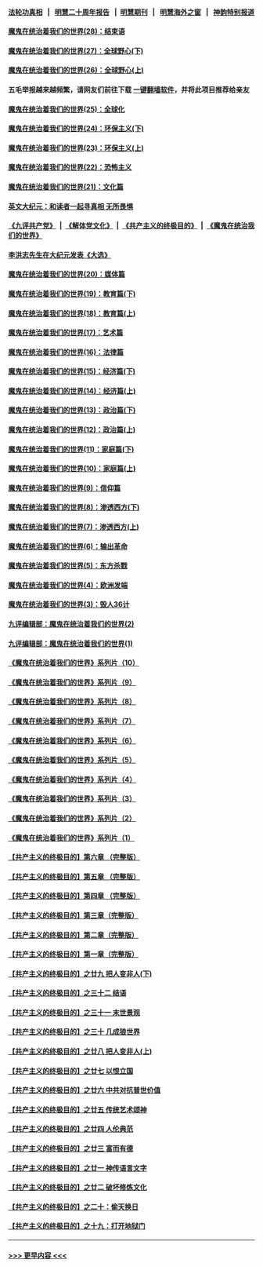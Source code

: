 #### [法轮功真相](https://github.com/gfw-breaker/truth/blob/master/README.md?t=0) &nbsp;&nbsp;|&nbsp;&nbsp; [明慧二十周年报告](https://github.com/gfw-breaker/mh-reports/blob/master/README.md?t=0) &nbsp;&nbsp;|&nbsp;&nbsp;[明慧期刊](https://github.com/gfw-breaker/mh-qikan) &nbsp;&nbsp;|&nbsp;&nbsp; [明慧海外之窗](https://github.com/gfw-breaker/mh-news/blob/master/README.md?t=0) &nbsp;&nbsp;|&nbsp;&nbsp; [神韵特别报道](https://github.com/gfw-breaker/mh-news/blob/master/shenyun.md?t=0)
#### [魔鬼在统治着我们的世界(28)：结束语](../pages/nsc422/n10936246.md?t=07070051) 
#### [魔鬼在统治着我们的世界(27)：全球野心(下)](../pages/nsc422/n10928319.md?t=07070051) 
#### [魔鬼在统治着我们的世界(26)：全球野心(上)](../pages/nsc422/n10900318.md?t=07070051) 
#### 五毛举报越来越频繁，请网友们前往下载 [一键翻墙软件](https://github.com/gfw-breaker/ssr-accounts)，并将此项目推荐给亲友
#### [魔鬼在统治着我们的世界(25)：全球化](../pages/nsc422/n10788205.md?t=07070051) 
#### [魔鬼在统治着我们的世界(24)：环保主义(下)](../pages/nsc422/n10695307.md?t=07070051) 
#### [魔鬼在统治着我们的世界(23)：环保主义(上)](../pages/nsc422/n10688613.md?t=07070051) 
#### [魔鬼在统治着我们的世界(22)：恐怖主义](../pages/nsc422/n10614727.md?t=07070051) 
#### [魔鬼在统治着我们的世界(21)：文化篇](../pages/nsc422/n10597706.md?t=07070051) 
#### [英文大纪元：和读者一起寻真相 无所畏惧](../pages/nsc422/n12542027.md?t=07070051) 
#### [《九评共产党》](https://github.com/begood0513/9ping.md/blob/master/README.md) &nbsp;|&nbsp; [《解体党文化》](../../../../jtdwh.md/blob/master/README.md)  &nbsp;|&nbsp; [《共产主义的终极目的》](../../../../gczydzjmd.md/blob/master/README.md) &nbsp;|&nbsp; [《魔鬼在统治我们的世界》](../../../../mgztzwmdsj.md/blob/master/README.md) 
#### [李洪志先生在大纪元发表《大选》](../pages/nsc422/n12534746.md?t=07070051) 
#### [魔鬼在统治着我们的世界(20)：媒体篇](../pages/nsc422/n10586579.md?t=07070051) 
#### [魔鬼在统治着我们的世界(19)：教育篇(下)](../pages/nsc422/n10564808.md?t=07070051) 
#### [魔鬼在统治着我们的世界(18)：教育篇(上)](../pages/nsc422/n10526970.md?t=07070051) 
#### [魔鬼在统治着我们的世界(17)：艺术篇](../pages/nsc422/n10499093.md?t=07070051) 
#### [魔鬼在统治着我们的世界(16)：法律篇](../pages/nsc422/n10485969.md?t=07070051) 
#### [魔鬼在统治着我们的世界(15)：经济篇(下)](../pages/nsc422/n10469975.md?t=07070051) 
#### [魔鬼在统治着我们的世界(14)：经济篇(上)](../pages/nsc422/n10457370.md?t=07070051) 
#### [魔鬼在统治着我们的世界(13)：政治篇(下)](../pages/nsc422/n10448270.md?t=07070051) 
#### [魔鬼在统治着我们的世界(12)：政治篇(上)](../pages/nsc422/n10444576.md?t=07070051) 
#### [魔鬼在统治着我们的世界(11)：家庭篇(下)](../pages/nsc422/n10440961.md?t=07070051) 
#### [魔鬼在统治着我们的世界(10)：家庭篇(上)](../pages/nsc422/n10435448.md?t=07070051) 
#### [魔鬼在统治着我们的世界(9)：信仰篇](../pages/nsc422/n10432159.md?t=07070051) 
#### [魔鬼在统治着我们的世界(8)：渗透西方(下)](../pages/nsc422/n10429603.md?t=07070051) 
#### [魔鬼在统治着我们的世界(7)：渗透西方(上)](../pages/nsc422/n10426013.md?t=07070051) 
#### [魔鬼在统治着我们的世界(6)：输出革命](../pages/nsc422/n10421536.md?t=07070051) 
#### [魔鬼在统治着我们的世界(5)：东方杀戮](../pages/nsc422/n10417707.md?t=07070051) 
#### [魔鬼在统治着我们的世界(4)：欧洲发端](../pages/nsc422/n10414890.md?t=07070051) 
#### [魔鬼在统治着我们的世界(3)：毁人36计](../pages/nsc422/n10411583.md?t=07070051) 
#### [九评编辑部：魔鬼在统治着我们的世界(2)](../pages/nsc422/n10410036.md?t=07070051) 
#### [九评编辑部：魔鬼在统治着我们的世界(1)](../pages/nsc422/n10406825.md?t=07070051) 
#### [《魔鬼在统治着我们的世界》系列片（10）](../pages/nsc422/n12292670.md?t=07070051) 
#### [《魔鬼在统治着我们的世界》系列片（9）](../pages/nsc422/n12290859.md?t=07070051) 
#### [《魔鬼在统治着我们的世界》系列片（8）](../pages/nsc422/n12287445.md?t=07070051) 
#### [《魔鬼在统治着我们的世界》系列片（7）](../pages/nsc422/n12283425.md?t=07070051) 
#### [《魔鬼在统治着我们的世界》系列片（6）](../pages/nsc422/n12282314.md?t=07070051) 
#### [《魔鬼在统治着我们的世界》系列片（5）](../pages/nsc422/n12281419.md?t=07070051) 
#### [《魔鬼在统治着我们的世界》系列片（4）](../pages/nsc422/n12274024.md?t=07070051) 
#### [《魔鬼在统治着我们的世界》系列片（3）](../pages/nsc422/n12271322.md?t=07070051) 
#### [《魔鬼在统治着我们的世界》系列片（2）](../pages/nsc422/n12269049.md?t=07070051) 
#### [《魔鬼在统治着我们的世界》系列片（1）](../pages/nsc422/n12267575.md?t=07070051) 
#### [【共产主义的终极目的】第六章 （完整版）](../pages/nsc422/n11428913.md?t=07070051) 
#### [【共产主义的终极目的】第五章 （完整版）](../pages/nsc422/n11428912.md?t=07070051) 
#### [【共产主义的终极目的】第四章 （完整版）](../pages/nsc422/n11428907.md?t=07070051) 
#### [【共产主义的终极目的】第三章（完整版）](../pages/nsc422/n11428848.md?t=07070051) 
#### [【共产主义的终极目的】第二章（完整版）](../pages/nsc422/n11428831.md?t=07070051) 
#### [【共产主义的终极目的】第一章（完整版）](../pages/nsc422/n11417651.md?t=07070051) 
#### [【共产主义的终极目的】之廿九 把人变非人(下)](../pages/nsc422/n11344140.md?t=07070051) 
#### [【共产主义的终极目的】之三十二 结语](../pages/nsc422/n11360535.md?t=07070051) 
#### [【共产主义的终极目的】之三十一 末世景观](../pages/nsc422/n11351129.md?t=07070051) 
#### [【共产主义的终极目的】之三十 几成狼世界](../pages/nsc422/n11348280.md?t=07070051) 
#### [【共产主义的终极目的】之廿八 把人变非人(上)](../pages/nsc422/n11340492.md?t=07070051) 
#### [【共产主义的终极目的】之廿七 以恨立国](../pages/nsc422/n11336944.md?t=07070051) 
#### [【共产主义的终极目的】之廿六 中共对抗普世价值](../pages/nsc422/n11324785.md?t=07070051) 
#### [【共产主义的终极目的】之廿五 传统艺术颂神](../pages/nsc422/n11296396.md?t=07070051) 
#### [【共产主义的终极目的】之廿四 人伦典范](../pages/nsc422/n11296397.md?t=07070051) 
#### [【共产主义的终极目的】之廿三 富而有德](../pages/nsc422/n11283598.md?t=07070051) 
#### [【共产主义的终极目的】之廿一 神传语言文字](../pages/nsc422/n11263265.md?t=07070051) 
#### [【共产主义的终极目的】之廿二 破坏修炼文化](../pages/nsc422/n11245728.md?t=07070051) 
#### [【共产主义的终极目的】之二十：偷天换日](../pages/nsc422/n11238846.md?t=07070051) 
#### [【共产主义的终极目的】之十九：打开地狱门](../pages/nsc422/n11206376.md?t=07070051) 

----
#### [ >>> 更早内容 <<< ](../indexes/nsc422-earlier.md)
